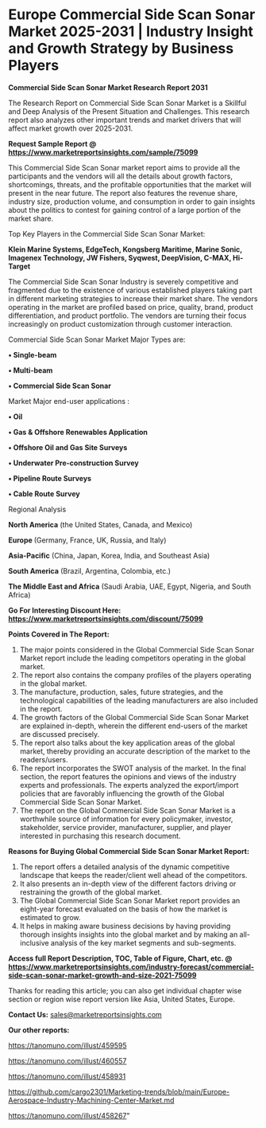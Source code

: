   # Europe Commercial Side Scan Sonar Market 2025-2031 | Industry Insight and Growth Strategy by Business Players

<strong>Commercial Side Scan Sonar Market Research Report 2031</strong>

The Research Report on Commercial Side Scan Sonar Market is a Skillful and Deep Analysis of the Present Situation and Challenges. This research report also analyzes other important trends and market drivers that will affect market growth over 2025-2031.

<strong>Request Sample Report @ <a href=https://www.marketreportsinsights.com/sample/75099>https://www.marketreportsinsights.com/sample/75099</a></strong>

This Commercial Side Scan Sonar market report aims to provide all the participants and the vendors will all the details about growth factors, shortcomings, threats, and the profitable opportunities that the market will present in the near future. The report also features the revenue share, industry size, production volume, and consumption in order to gain insights about the politics to contest for gaining control of a large portion of the market share.

Top Key Players in the Commercial Side Scan Sonar Market:

<strong>Klein Marine Systems, EdgeTech, Kongsberg Maritime, Marine Sonic, Imagenex Technology, JW Fishers, Syqwest, DeepVision, C-MAX, Hi-Target</strong>

The Commercial Side Scan Sonar Industry is severely competitive and fragmented due to the existence of various established players taking part in different marketing strategies to increase their market share. The vendors operating in the market are profiled based on price, quality, brand, product differentiation, and product portfolio. The vendors are turning their focus increasingly on product customization through customer interaction.

Commercial Side Scan Sonar Market Major Types are:

<strong>• Single-beam

• Multi-beam

• Commercial Side Scan Sonar</strong>

Market Major end-user applications :

<strong>• Oil

• Gas & Offshore Renewables Application

• Offshore Oil and Gas Site Surveys

• Underwater Pre-construction Survey

• Pipeline Route Surveys

• Cable Route Survey</strong>

Regional Analysis

</u><strong><b>North America</b></strong> (the United States, Canada, and Mexico)

<strong><b>Europe </b></strong>(Germany, France, UK, Russia, and Italy)

<strong><b>Asia-Pacific</b></strong> (China, Japan, Korea, India, and Southeast Asia)

<strong><b>South America</b></strong> (Brazil, Argentina, Colombia, etc.)

<strong><b>The Middle East and Africa</b></strong> (Saudi Arabia, UAE, Egypt, Nigeria, and South Africa)

<strong>Go For Interesting Discount Here: <a href=https://www.marketreportsinsights.com/discount/75099>https://www.marketreportsinsights.com/discount/75099</a></strong>

<strong>Points Covered in The Report:</strong>
<ol>
  <li>The major points considered in the Global Commercial Side Scan Sonar Market report include the leading competitors operating in the global market.</li>
  <li>The report also contains the company profiles of the players operating in the global market.</li>
  <li>The manufacture, production, sales, future strategies, and the technological capabilities of the leading manufacturers are also included in the report.</li>
  <li>The growth factors of the Global Commercial Side Scan Sonar Market are explained in-depth, wherein the different end-users of the market are discussed precisely.</li>
  <li>The report also talks about the key application areas of the global market, thereby providing an accurate description of the market to the readers/users.</li>
  <li>The report incorporates the SWOT analysis of the market. In the final section, the report features the opinions and views of the industry experts and professionals. The experts analyzed the export/import policies that are favorably influencing the growth of the Global Commercial Side Scan Sonar Market.</li>
  <li>The report on the Global Commercial Side Scan Sonar Market is a worthwhile source of information for every policymaker, investor, stakeholder, service provider, manufacturer, supplier, and player interested in purchasing this research document.</li>
</ol>
<strong>Reasons for Buying Global Commercial Side Scan Sonar Market Report:</strong>

<ol>
  <li>The report offers a detailed analysis of the dynamic competitive landscape that keeps the reader/client well ahead of the competitors.</li>
  <li>It also presents an in-depth view of the different factors driving or restraining the growth of the global market.</li>
  <li>The Global Commercial Side Scan Sonar Market report provides an eight-year forecast evaluated on the basis of how the market is estimated to grow.</li>
  <li>It helps in making aware business decisions by having providing thorough insights insights into the global market and by making an all-inclusive analysis of the key market segments and sub-segments.</li>
</ol>
<strong>Access full Report Description, TOC, Table of Figure, Chart, etc. @ <a href=https://www.marketreportsinsights.com/industry-forecast/commercial-side-scan-sonar-market-growth-and-size-2021-75099>https://www.marketreportsinsights.com/industry-forecast/commercial-side-scan-sonar-market-growth-and-size-2021-75099</a></strong>


Thanks for reading this article; you can also get individual chapter wise section or region wise report version like Asia, United States, Europe.

<strong>Contact Us:</strong>
sales@marketreportsinsights.com

<strong>Our other reports:</strong>

<a href=https://tanomuno.com/illust/459595>https://tanomuno.com/illust/459595</a>

<a href=https://tanomuno.com/illust/460557>https://tanomuno.com/illust/460557</a>

<a href=https://tanomuno.com/illust/458931>https://tanomuno.com/illust/458931</a>

<a href=https://github.com/cargo2301/Marketing-trends/blob/main/Europe-Aerospace-Industry-Machining-Center-Market.md>https://github.com/cargo2301/Marketing-trends/blob/main/Europe-Aerospace-Industry-Machining-Center-Market.md</a>

<a href=https://tanomuno.com/illust/458267>https://tanomuno.com/illust/458267</a>"
